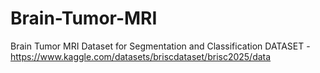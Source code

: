 # Brain-Tumor-MRI
Brain Tumor MRI Dataset for Segmentation and Classification
DATASET - https://www.kaggle.com/datasets/briscdataset/brisc2025/data
